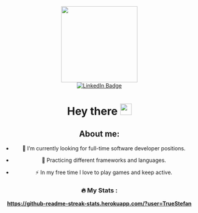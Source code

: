 <div id="header" align="center">
  <img src="https://media.giphy.com/media/gjrYDwbjnK8x36xZIO/giphy.gif" width="200" />
<div id="badges">
  <a href="https://www.linkedin.com/in/stefan-pisic-a5a936259/">
    <img src="https://img.shields.io/badge/LinkedIn-blue?style=for-the-badge&logo=linkedin&logoColor=white" alt="LinkedIn Badge"/>
   </a> 
</div>
  <h1>
  Hey there
  <img src="https://media.giphy.com/media/hvRJCLFzcasrR4ia7z/giphy.gif" width="30px"/>
</h1>
 
  About me:
  ---
- :telescope: I’m currently looking for full-time software developer positions.

- :seedling: Practicing different frameworks and languages.

- :zap: In my free time I love to play games and keep active.

### :fire: My Stats :
**https://github-readme-streak-stats.herokuapp.com/?user=TrueStefan**
</div>
